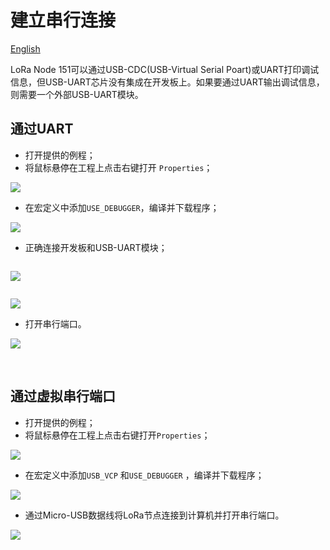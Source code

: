 # 建立串行连接
[English](https://heltec-automation-docs.readthedocs.io/en/latest/stm32/lora_node_151/establish_serial_connection.html)

LoRa Node 151可以通过USB-CDC(USB-Virtual Serial Poart)或UART打印调试信息，但USB-UART芯片没有集成在开发板上。如果要通过UART输出调试信息，则需要一个外部USB-UART模块。

## 通过UART

- 打开提供的例程；
- 将鼠标悬停在工程上点击右键打开 `Properties`；

![](img/establish_serial_connection/07.png)

- 在宏定义中添加`USE_DEBUGGER`，编译并下载程序；

![](img/establish_serial_connection/04.png)

- 正确连接开发板和USB-UART模块；

```Tip:: LoRa节点和USB-UART模块的连接方式如下（如果LoRa节点通过USB或电池供电，则UART模块3.3/5V引脚不需要连接，只需要TXD、RXD、GND）。

```

![](img/establish_serial_connection/01.png)

```Tip:: 使用UART时，程序中使用的TX和RX引脚应与开发板上的TX和RX引脚相对应。在我们提供的例程中，我们使用TX-PA9和RX-PA10。因此，UART模块的TX应连接到开发板的RX（PA10），UART模块的RX应连接到开发板的TX（PA9）。

```

![](img/establish_serial_connection/06.png)

- 打开串行端口。

![](img/establish_serial_connection/02.png)

&nbsp;

## 通过虚拟串行端口

- 打开提供的例程；
- 将鼠标悬停在工程上点击右键打开`Properties`；

![](img/establish_serial_connection/07.png)

- 在宏定义中添加`USB_VCP` 和`USE_DEBUGGER` ，编译并下载程序；

![](img/establish_serial_connection/05.png)

- 通过Micro-USB数据线将LoRa节点连接到计算机并打开串行端口。

![](img/establish_serial_connection/03.png)